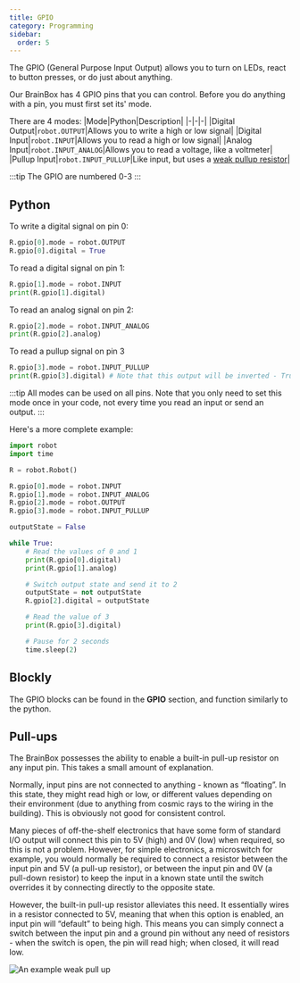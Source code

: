```yaml
---
title: GPIO
category: Programming
sidebar:
  order: 5
---
```

The GPIO (General Purpose Input Output) allows you to turn on LEDs, react to button presses, or do just about anything.

Our BrainBox has 4 GPIO pins that you can control. Before you do anything with a pin, you must first set its' mode.

There are 4 modes:
|Mode|Python|Description|
|-|-|-|
|Digital Output|`robot.OUTPUT`|Allows you to write a high or low signal|
|Digital Input|`robot.INPUT`|Allows you to read a high or low signal|
|Analog Input|`robot.INPUT_ANALOG`|Allows you to read a voltage, like a voltmeter|
|Pullup Input|`robot.INPUT_PULLUP`|Like input, but uses a [weak pullup resistor](#pull-ups)|

:::tip
The GPIO are numbered 0-3
:::

## Python

To write a digital signal on pin 0:

```python
R.gpio[0].mode = robot.OUTPUT
R.gpio[0].digital = True
```

To read a digital signal on pin 1:

```python
R.gpio[1].mode = robot.INPUT
print(R.gpio[1].digital)
```

To read an analog signal on pin 2:

```python
R.gpio[2].mode = robot.INPUT_ANALOG
print(R.gpio[2].analog)
```

To read a pullup signal on pin 3
```python
R.gpio[3].mode = robot.INPUT_PULLUP
print(R.gpio[3].digital) # Note that this output will be inverted - True when the connnection is open, and False when closed.
```

:::tip
All modes can be used on all pins. Note that you only need to set this mode once in your code, not every time you read an input or send an output.
:::

Here's a more complete example:

```python
import robot
import time

R = robot.Robot()

R.gpio[0].mode = robot.INPUT
R.gpio[1].mode = robot.INPUT_ANALOG
R.gpio[2].mode = robot.OUTPUT
R.gpio[3].mode = robot.INPUT_PULLUP

outputState = False

while True:
    # Read the values of 0 and 1
    print(R.gpio[0].digital)
    print(R.gpio[1].analog)

    # Switch output state and send it to 2
    outputState = not outputState
    R.gpio[2].digital = outputState

    # Read the value of 3
    print(R.gpio[3].digital)

    # Pause for 2 seconds
    time.sleep(2)
```

## Blockly

The GPIO blocks can be found in the **GPIO** section, and function similarly to the python.

## Pull-ups

The BrainBox possesses the ability to enable a built-in pull-up resistor on any input pin. This takes a small amount of explanation.

Normally, input pins are not connected to anything - known as “floating”. In this state, they might read high or low, or different values depending on their environment (due to anything from cosmic rays to the wiring in the building). This is obviously not good for consistent control.

Many pieces of off-the-shelf electronics that have some form of standard I/O output will connect this pin to 5V (high) and 0V (low) when required, so this is not a problem. However, for simple electronics, a microswitch for example, you would normally be required to connect a resistor between the input pin and 5V (a pull-up resistor), or between the input pin and 0V (a pull-down resistor) to keep the input in a known state until the switch overrides it by connecting directly to the opposite state.

However, the built-in pull-up resistor alleviates this need. It essentially wires in a resistor connected to 5V, meaning that when this option is enabled, an input pin will “default” to being high. This means you can simply connect a switch between the input pin and a ground pin without any need of resistors - when the switch is open, the pin will read high; when closed, it will read low.

![An example weak pull up](/images/capture.png)
